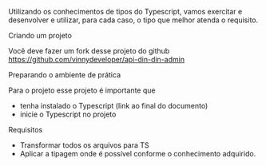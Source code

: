 Utilizando os conhecimentos de tipos do Typescript, vamos exercitar e
desenvolver e utilizar, para cada caso, o tipo que melhor atenda o requisito.

Criando um projeto

Você deve fazer um fork desse projeto do github
https://github.com/vinnydeveloper/api-din-din-admin

Preparando o ambiente de prática

Para o projeto esse projeto é importante que

- tenha instalado o Typescript (link ao final do documento)
- inicie o Typescript no projeto

Requisitos

- Transformar todos os arquivos para TS
- Aplicar a tipagem onde é possível conforme o conhecimento adquirido.